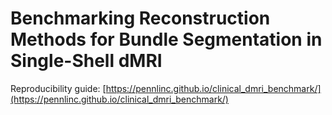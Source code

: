 # Benchmarking Reconstruction Methods for Bundle Segmentation in Single-Shell dMRI

Reproducibility guide: [https://pennlinc.github.io/clinical_dmri_benchmark/](https://pennlinc.github.io/clinical_dmri_benchmark/)